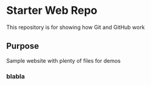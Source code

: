 # Starter Web Repo

This repository is for showing how Git and GitHub work

## Purpose

Sample website with plenty of files for demos


### blabla

